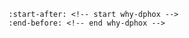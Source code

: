 ```{include} ../../README.md
:start-after: <!-- start why-dphox -->
:end-before: <!-- end why-dphox -->
```
